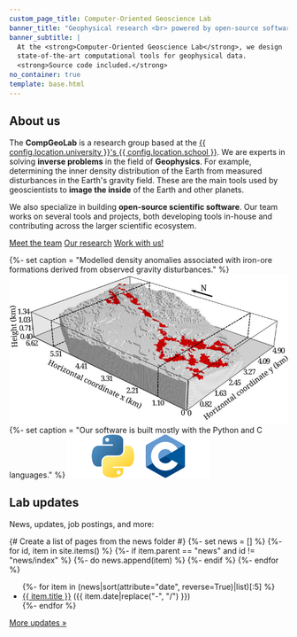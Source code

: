 ```yaml
---
custom_page_title: Computer-Oriented Geoscience Lab
banner_title: "Geophysical research <br> powered by open-source software"
banner_subtitle: |
  At the <strong>Computer-Oriented Geoscience Lab</strong>, we design
  state-of-the-art computational tools for geophysical data.
  <strong>Source code included.</strong>
no_container: true
template: base.html
---
```


<div class="container-fluid" style="background-color: var(--bs-gray-200);">
<div class="container page-section">

## About us

<div class="row gy-5 gx-5">
<div class="col-md-7">

The **CompGeoLab** is a research group based at the
[{{ config.location.university }}'s {{ config.location.school }}][uol].
We are experts in solving **inverse problems** in the field of **Geophysics**.
For example, determining the inner density distribution of the Earth from
measured disturbances in the Earth's gravity field.
These are the main tools used by geoscientists to **image the inside** of the
Earth and other planets.

We also specialize in building **open-source scientific software**.
Our team works on several tools and projects, both developing tools in-house
and contributing across the larger scientific ecosystem.

<div class="mt-5">
<a class="btn clab-button mb-4 me-2" href="/team">Meet the team</a>
<a class="btn clab-button-outline mb-4 me-2" href="/research">Our research</a>
<a class="btn clab-button-outline mb-4 me-2" href="/contact">Work with us!</a>
</div>

</div>
<div class="col-md-5">

{%- set caption = "Modelled density anomalies associated with iron-ore formations derived from observed gravity disturbances." %}
<img class="mb-5" src="/images/quadrilatero-ferrifero-density-model.png" alt="{{ caption }}" title="{{ caption }}">
{%- set caption = "Our software is built mostly with the Python and C languages." %}
<img src="/images/languages.svg" alt="{{ caption }}" title="{{ caption }}">

</div>
</div>

</div>
</div>
<div class="container-fluid">
<div class="container page-section">

## Lab updates

News, updates, job postings, and more:

{# Create a list of pages from the news folder #}
{%- set news = [] %}
{%- for id, item in site.items() %}
  {%- if item.parent == "news" and id != "news/index" %}
    {%- do news.append(item) %}
  {%- endif %}
{%- endfor %}

<ul class="mt-4">
{%- for item in (news|sort(attribute="date", reverse=True)|list)[:5] %}
<li class="mb-2">
<a href="/{{ item.path }}">{{ item.title }}</a>
<span class="text-muted fs-6">({{ item.date|replace("-", "/") }})</span>
</li>
{%- endfor %}
</ul>

<a class="btn btn-outline-primary mt-3" href="/news">More updates »</a>

</div>
</div>

[uol]: https://www.liverpool.ac.uk/earth-ocean-and-ecological-sciences/
